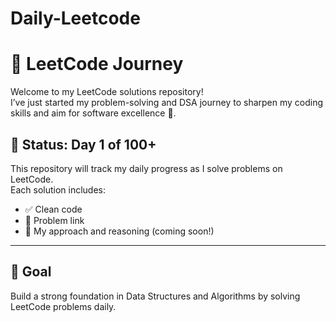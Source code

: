 # Daily-Leetcode
# 🚀 LeetCode Journey 

Welcome to my LeetCode solutions repository!  
I’ve just started my problem-solving and DSA journey to sharpen my coding skills and aim for software excellence 🚀.

## 📅 Status: Day 1 of 100+

This repository will track my daily progress as I solve problems on LeetCode.  
Each solution includes:
- ✅ Clean code
- 📌 Problem link
- 🧠 My approach and reasoning (coming soon!)


---

## 🧠 Goal
Build a strong foundation in Data Structures and Algorithms by solving LeetCode problems daily.
